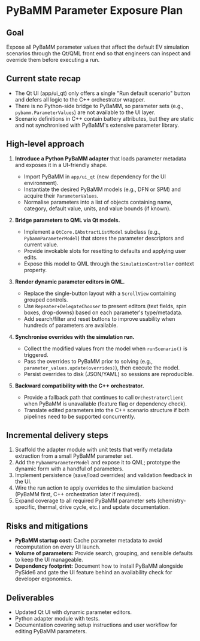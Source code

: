 # PyBaMM Parameter Exposure Plan

## Goal
Expose all PyBaMM parameter values that affect the default EV simulation scenarios through the Qt/QML front end so that engineers can inspect and override them before executing a run.

## Current state recap
- The Qt UI (app/ui_qt) only offers a single "Run default scenario" button and defers all logic to the C++ orchestrator wrapper.
- There is no Python-side bridge to PyBaMM, so parameter sets (e.g., `pybamm.ParameterValues`) are not available to the UI layer.
- Scenario definitions in C++ contain battery attributes, but they are static and not synchronised with PyBaMM's extensive parameter library.

## High-level approach
1. **Introduce a Python PyBaMM adapter** that loads parameter metadata and exposes it in a UI-friendly shape.
   - Import PyBaMM in `app/ui_qt` (new dependency for the UI environment).
   - Instantiate the desired PyBaMM models (e.g., DFN or SPM) and acquire their `ParameterValues`.
   - Normalise parameters into a list of objects containing name, category, default value, units, and value bounds (if known).

2. **Bridge parameters to QML via Qt models.**
   - Implement a `QtCore.QAbstractListModel` subclass (e.g., `PybammParameterModel`) that stores the parameter descriptors and current value.
   - Provide invokable slots for resetting to defaults and applying user edits.
   - Expose this model to QML through the `SimulationController` context property.

3. **Render dynamic parameter editors in QML.**
   - Replace the single-button layout with a `ScrollView` containing grouped controls.
   - Use `Repeater`+`DelegateChooser` to present editors (text fields, spin boxes, drop-downs) based on each parameter's type/metadata.
   - Add search/filter and reset buttons to improve usability when hundreds of parameters are available.

4. **Synchronise overrides with the simulation run.**
   - Collect the modified values from the model when `runScenario()` is triggered.
   - Pass the overrides to PyBaMM prior to solving (e.g., `parameter_values.update(overrides)`), then execute the model.
   - Persist overrides to disk (JSON/YAML) so sessions are reproducible.

5. **Backward compatibility with the C++ orchestrator.**
   - Provide a fallback path that continues to call `OrchestratorClient` when PyBaMM is unavailable (feature flag or dependency check).
   - Translate edited parameters into the C++ scenario structure if both pipelines need to be supported concurrently.

## Incremental delivery steps
1. Scaffold the adapter module with unit tests that verify metadata extraction from a small PyBaMM parameter set.
2. Add the `PybammParameterModel` and expose it to QML; prototype the dynamic form with a handful of parameters.
3. Implement persistence (save/load overrides) and validation feedback in the UI.
4. Wire the run action to apply overrides to the simulation backend (PyBaMM first, C++ orchestration later if required).
5. Expand coverage to all required PyBaMM parameter sets (chemistry-specific, thermal, drive cycle, etc.) and update documentation.

## Risks and mitigations
- **PyBaMM startup cost:** Cache parameter metadata to avoid recomputation on every UI launch.
- **Volume of parameters:** Provide search, grouping, and sensible defaults to keep the UI manageable.
- **Dependency footprint:** Document how to install PyBaMM alongside PySide6 and gate the UI feature behind an availability check for developer ergonomics.

## Deliverables
- Updated Qt UI with dynamic parameter editors.
- Python adapter module with tests.
- Documentation covering setup instructions and user workflow for editing PyBaMM parameters.
